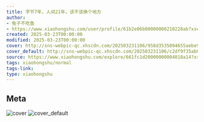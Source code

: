 ```yaml
---
title: 字节7年，人间21年，该不该换个地方
author:
- 兔子不吃鱼
- https://www.xiaohongshu.com/user/profile/61b2e06b00000000210228ab?xsec_token=undefined
created: 2025-03-23T00:00:00
modified: 2025-03-23T00:00:00
cover: http://sns-webpic-qc.xhscdn.com/202503231106/958d3535094655aebe9ec262c156b903/1040g2sg311mmktmj7c005odis1loca5bfk1i0co!nc_n_webp_prv_1
cover_default: http://sns-webpic-qc.xhscdn.com/202503231106/c2df9f35ab0e726ef3077cd0bb9cc6ba/1040g2sg311mmktmj7c005odis1loca5bfk1i0co!nc_n_webp_mw_1
source: https://www.xiaohongshu.com/explore/661fc1d20000000004018a14?xsec_token=ABvePalM-Jq80pJ2Cg-_6t2Elh2Cp3WknBqvgY56Ve-Fw=
tags: xiaohongshu/normal
tags-link:
type: xiaohongshu
---
```


## Meta

![cover](http://sns-webpic-qc.xhscdn.com/202503231106/958d3535094655aebe9ec262c156b903/1040g2sg311mmktmj7c005odis1loca5bfk1i0co!nc_n_webp_prv_1)
![cover_default](http://sns-webpic-qc.xhscdn.com/202503231106/c2df9f35ab0e726ef3077cd0bb9cc6ba/1040g2sg311mmktmj7c005odis1loca5bfk1i0co!nc_n_webp_mw_1)
